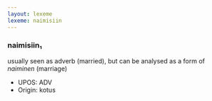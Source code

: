```yaml
---
layout: lexeme
lexeme: naimisiin
---
```


###  naimisiin₁

usually seen as adverb (married), but can be analysed as a form of *naiminen* (marriage)
* UPOS:  ADV
* Origin:  kotus

